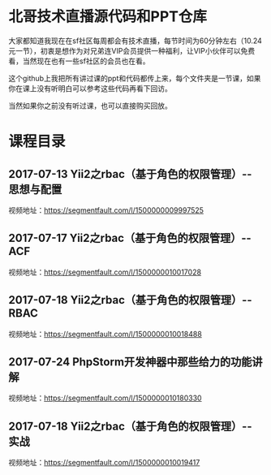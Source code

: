 # 北哥技术直播源代码和PPT仓库
大家都知道我现在在sf社区每周都会有技术直播，每节时间为60分钟左右（10.24元一节），初衷是想作为对兄弟连VIP会员提供一种福利，让VIP小伙伴可以免费看，当然现在也有一些sf社区的会员也在看。

这个github上我把所有讲过课的ppt和代码都传上来，每个文件夹是一节课，如果你在课上没有听明白可以参考这些代码再看下回访。

当然如果你之前没有听过课，也可以直接购买回放。

# 课程目录
## 2017-07-13 Yii2之rbac（基于角色的权限管理）-- 思想与配置
视频地址：https://segmentfault.com/l/1500000009997525

## 2017-07-17 Yii2之rbac（基于角色的权限管理）-- ACF
视频地址：https://segmentfault.com/l/1500000010017028

## 2017-07-18 Yii2之rbac（基于角色的权限管理）-- RBAC
视频地址：https://segmentfault.com/l/1500000010018488

## 2017-07-24 PhpStorm开发神器中那些给力的功能讲解
视频地址：https://segmentfault.com/l/1500000010180330

## 2017-07-18 Yii2之rbac（基于角色的权限管理）-- 实战
视频地址：https://segmentfault.com/l/1500000010019417